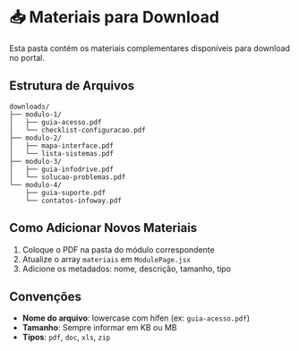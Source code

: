 # 📥 Materiais para Download

Esta pasta contém os materiais complementares disponíveis para download no portal.

## Estrutura de Arquivos

```
downloads/
├── modulo-1/
│   ├── guia-acesso.pdf
│   └── checklist-configuracao.pdf
├── modulo-2/
│   ├── mapa-interface.pdf
│   └── lista-sistemas.pdf
├── modulo-3/
│   ├── guia-infodrive.pdf
│   └── solucao-problemas.pdf
└── modulo-4/
    ├── guia-suporte.pdf
    └── contatos-infoway.pdf
```

## Como Adicionar Novos Materiais

1. Coloque o PDF na pasta do módulo correspondente
2. Atualize o array `materiais` em `ModulePage.jsx`
3. Adicione os metadados: nome, descrição, tamanho, tipo

## Convenções

- **Nome do arquivo**: lowercase com hífen (ex: `guia-acesso.pdf`)
- **Tamanho**: Sempre informar em KB ou MB
- **Tipos**: `pdf`, `doc`, `xls`, `zip`
